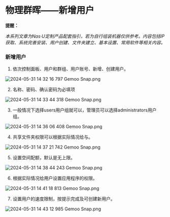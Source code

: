 # 物理群晖——新增用户

**提醒：**

*本系列文章为Nas·U定制产品配套指引，若为自行组装机器仅供参考。内容包括IP获取、系统完善安装、用户创建、文件夹建立、基本设置、常用软件等相关内容。*

### 新增用户

1. 依次控制面板、用户和群组、用户账号、新增、创建用户。

![2024-05-31 14 32 16 797  Gemoo Snap.png](https://nas-u.top/usr/uploads/2024/05/3604236667.png)

2. 名称、密码、确认密码为必填项

![2024-05-31 14 33 44 318  Gemoo Snap.png](https://nas-u.top/usr/uploads/2024/05/2467457849.png)

3. 一般情况下选择users用户组就可以，管理员可以选择administrators用户组。

![2024-05-31 14 36 06 408  Gemoo Snap.png](https://nas-u.top/usr/uploads/2024/05/2481114087.png)

4. 共享文件夹权限可以根据实际情况给与。

![2024-05-31 14 37 21 742  Gemoo Snap.png](https://nas-u.top/usr/uploads/2024/05/3803326887.png)

5. 设置空间配额，默认是无上限。

![2024-05-31 14 38 44 243  Gemoo Snap.png](https://nas-u.top/usr/uploads/2024/05/3281615326.png)

6. 根据实际情况给用户设置应用程序的权限。

![2024-05-31 14 41 18 813  Gemoo Snap.png](https://nas-u.top/usr/uploads/2024/05/1600095301.png)

7. 设置用户的速度限制，按提示完成及可创建新用户。

![2024-05-31 14 43 12 985  Gemoo Snap.png](https://nas-u.top/usr/uploads/2024/05/2271219295.png)

